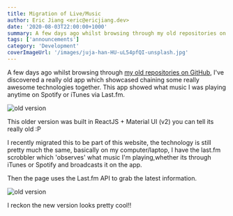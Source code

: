 ```yaml
---
title: Migration of Live/Music
author: Eric Jiang <eric@ericjiang.dev>
date: '2020-08-03T22:00:00+1000'
summary: A few days ago whilst browsing through my old repositories on GitHub, I've discovered a really old app which showcased chaining some really awesome technologies together. This app showed what music I was playing anytime on Spotify or iTunes via Last.fm.
tags: ['announcements']
category: 'Development'
coverImageUrl: '/images/juja-han-HU-uL54pfQI-unsplash.jpg'
---
```


A few days ago whilst browsing through [my old repositories on GitHub](https://github.com/ericjiang97?tab=repositories), I've discovered a really old app which showcased chaining some really awesome technologies together. This app showed what music I was playing anytime on Spotify or iTunes via Last.fm.

![old version](/images/blog/migration-music-live/music.ericjiang.dev.png)

This older version was built in ReactJS + Material UI (v2) you can tell its really old :P

I recently migrated this to be part of this website, the technology is still pretty much the same, basically on my computer/laptop, I have the last.fm scrobbler which 'observes' what music I'm playing,whether its through iTunes or Spotify and broadcasts it on the app.

Then the page uses the Last.fm API to grab the latest information.

![old version](/images/blog/migration-music-live/new_version.png)

I reckon the new version looks pretty cool!!
